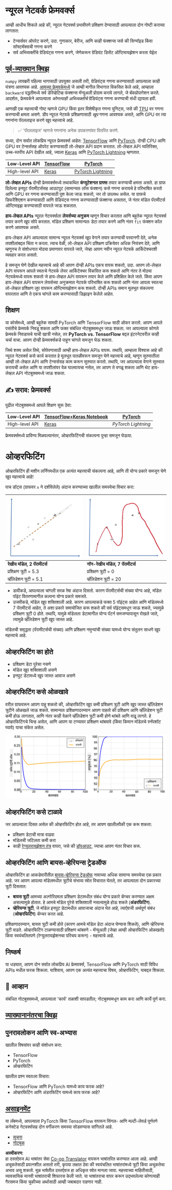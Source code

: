 <!--
CO_OP_TRANSLATOR_METADATA:
{
  "original_hash": "2b544f20b796402507fb05a0df893323",
  "translation_date": "2025-08-26T10:32:23+00:00",
  "source_file": "lessons/3-NeuralNetworks/05-Frameworks/README.md",
  "language_code": "mr"
}
-->
# न्यूरल नेटवर्क फ्रेमवर्क्स

आम्ही आधीच शिकले आहे की, न्यूरल नेटवर्क्स प्रभावीपणे प्रशिक्षण देण्यासाठी आपल्याला दोन गोष्टी कराव्या लागतात:

* टेन्सर्सवर ऑपरेट करणे, उदा. गुणाकार, बेरीज, आणि काही फंक्शन्स जसे की सिग्मॉइड किंवा सॉफ्टमॅक्सची गणना करणे
* सर्व अभिव्यक्तींचे ग्रेडियंट्स गणना करणे, जेणेकरून ग्रेडियंट डिसेंट ऑप्टिमायझेशन करता येईल

## [पूर्व-व्याख्यान क्विझ](https://ff-quizzes.netlify.app/en/ai/quiz/9)

`numpy` लायब्ररी पहिल्या भागासाठी उपयुक्त असली तरी, ग्रेडियंट्स गणना करण्यासाठी आपल्याला काही यंत्रणा आवश्यक आहे. [आमच्या फ्रेमवर्कमध्ये](../../../../../lessons/3-NeuralNetworks/04-OwnFramework/OwnFramework.ipynb) जे आम्ही मागील विभागात विकसित केले आहे, आम्हाला `backward` पद्धतीमध्ये सर्व डेरिव्हेटिव्ह फंक्शन्स मॅन्युअली प्रोग्राम करावे लागले, जे बॅकप्रोपागेशन करते. आदर्शतः, फ्रेमवर्कने आपल्याला *कोणत्याही अभिव्यक्तीचे* ग्रेडियंट्स गणना करण्याची संधी द्यायला हवी.

आणखी एक महत्त्वाची गोष्ट म्हणजे GPU किंवा इतर विशेषीकृत गणना युनिट्स, जसे की [TPU](https://en.wikipedia.org/wiki/Tensor_Processing_Unit) वर गणना करण्याची क्षमता असणे. डीप न्यूरल नेटवर्क प्रशिक्षणासाठी *खूप* गणना आवश्यक असते, आणि GPU वर त्या गणनांना पॅरललाइज करणे खूप महत्त्वाचे आहे.

> ✅ 'पॅरललाइज' म्हणजे गणनांना अनेक उपकरणांवर वितरित करणे.

सध्या, दोन सर्वात लोकप्रिय न्यूरल फ्रेमवर्क्स आहेत: [TensorFlow](http://TensorFlow.org) आणि [PyTorch](https://pytorch.org/). दोन्ही CPU आणि GPU वर टेन्सर्ससह ऑपरेट करण्यासाठी लो-लेव्हल API प्रदान करतात. लो-लेव्हल API व्यतिरिक्त, उच्च-स्तरीय API देखील आहे, ज्याला [Keras](https://keras.io/) आणि [PyTorch Lightning](https://pytorchlightning.ai/) म्हणतात.

Low-Level API | [TensorFlow](http://TensorFlow.org) | [PyTorch](https://pytorch.org/)
--------------|-------------------------------------|--------------------------------
High-level API| [Keras](https://keras.io/) | [PyTorch Lightning](https://pytorchlightning.ai/)

**लो-लेव्हल APIs** दोन्ही फ्रेमवर्क्समध्ये तथाकथित **कंप्युटेशनल ग्राफ्स** तयार करण्याची क्षमता असते. हा ग्राफ दिलेल्या इनपुट पॅरामीटर्ससह आउटपुट (सामान्यतः लॉस फंक्शन) कसे गणना करायचे हे परिभाषित करतो आणि GPU वर गणना करण्यासाठी पुश केला जाऊ शकतो, जर तो उपलब्ध असेल. या ग्राफचे डिफरेंशिएशन करण्यासाठी आणि ग्रेडियंट्स गणना करण्यासाठी फंक्शन्स असतात, जे नंतर मॉडेल पॅरामीटर्स ऑप्टिमाइझ करण्यासाठी वापरले जाऊ शकतात.

**हाय-लेव्हल APIs** न्यूरल नेटवर्क्सला **लेयर्सच्या अनुक्रम** म्हणून विचार करतात आणि बहुतेक न्यूरल नेटवर्क्स तयार करणे खूप सोपे करतात. मॉडेल प्रशिक्षण सामान्यतः डेटा तयार करणे आणि नंतर `fit` फंक्शन कॉल करणे आवश्यक असते.

हाय-लेव्हल API आपल्याला सामान्य न्यूरल नेटवर्क्स खूप वेगाने तयार करण्याची परवानगी देते, अनेक तपशीलांबद्दल चिंता न करता. त्याच वेळी, लो-लेव्हल API प्रशिक्षण प्रक्रियेवर अधिक नियंत्रण देते, आणि म्हणूनच ते संशोधनात मोठ्या प्रमाणावर वापरले जाते, जेव्हा आपण नवीन न्यूरल नेटवर्क आर्किटेक्चरशी व्यवहार करत असतो.

हे समजून घेणे देखील महत्त्वाचे आहे की आपण दोन्ही APIs एकत्र वापरू शकतो, उदा. आपण लो-लेव्हल API वापरून आपले स्वतःचे नेटवर्क लेयर आर्किटेक्चर विकसित करू शकतो आणि नंतर ते मोठ्या नेटवर्कमध्ये वापरू शकतो जे हाय-लेव्हल API वापरून तयार केले आणि प्रशिक्षित केले जाते. किंवा आपण हाय-लेव्हल API वापरून लेयर्सच्या अनुक्रमात नेटवर्क परिभाषित करू शकतो आणि नंतर आपला स्वतःचा लो-लेव्हल प्रशिक्षण लूप वापरून ऑप्टिमायझेशन करू शकतो. दोन्ही APIs समान मूलभूत संकल्पना वापरतात आणि ते एकत्र चांगले काम करण्यासाठी डिझाइन केलेले आहेत.

## शिक्षण

या कोर्समध्ये, आम्ही बहुतेक सामग्री PyTorch आणि TensorFlow साठी ऑफर करतो. आपण आपले पसंतीचे फ्रेमवर्क निवडू शकता आणि फक्त संबंधित नोटबुक्समधून जाऊ शकता. जर आपल्याला कोणते फ्रेमवर्क निवडायचे याची खात्री नसेल, तर **PyTorch vs. TensorFlow** बद्दल इंटरनेटवरील काही चर्चा वाचा. आपण दोन्ही फ्रेमवर्क्सकडे पाहून चांगले समजून घेऊ शकता.

जिथे शक्य असेल तिथे, सोपेपणासाठी आम्ही हाय-लेव्हल APIs वापरू. तथापि, आम्हाला विश्वास आहे की न्यूरल नेटवर्क्स कसे कार्य करतात हे मूलभूत पातळीवरून समजून घेणे महत्त्वाचे आहे, म्हणून सुरुवातीला आम्ही लो-लेव्हल API आणि टेन्सर्ससह काम करून सुरुवात करतो. तथापि, जर आपल्याला वेगाने सुरुवात करायची असेल आणि या तपशीलांवर वेळ घालवायचा नसेल, तर आपण ते वगळू शकता आणि थेट हाय-लेव्हल API नोटबुक्समध्ये जाऊ शकता.

## ✍️ सराव: फ्रेमवर्क्स

पुढील नोटबुक्समध्ये आपले शिक्षण सुरू ठेवा:

Low-Level API | [TensorFlow+Keras Notebook](../../../../../lessons/3-NeuralNetworks/05-Frameworks/IntroKerasTF.ipynb) | [PyTorch](../../../../../lessons/3-NeuralNetworks/05-Frameworks/IntroPyTorch.ipynb)
--------------|-------------------------------------|--------------------------------
High-level API| [Keras](../../../../../lessons/3-NeuralNetworks/05-Frameworks/IntroKeras.ipynb) | *PyTorch Lightning*

फ्रेमवर्क्समध्ये प्राविण्य मिळवल्यानंतर, ओव्हरफिटिंगची संकल्पना पुन्हा समजून घेऊया.

# ओव्हरफिटिंग

ओव्हरफिटिंग ही मशीन लर्निंगमधील एक अत्यंत महत्त्वाची संकल्पना आहे, आणि ती योग्य प्रकारे समजून घेणे खूप महत्त्वाचे आहे!

पाच डॉट्स (ग्राफवर `x` ने दर्शविलेले) अंदाज करण्याच्या खालील समस्येचा विचार करा:

![linear](../../../../../translated_images/overfit1.f24b71c6f652e59e6bed7245ffbeaecc3ba320e16e2221f6832b432052c4da43.mr.jpg) | ![overfit](../../../../../translated_images/overfit2.131f5800ae10ca5e41d12a411f5f705d9ee38b1b10916f284b787028dd55cc1c.mr.jpg)
-------------------------|--------------------------
**रेखीय मॉडेल, 2 पॅरामीटर्स** | **नॉन-रेखीय मॉडेल, 7 पॅरामीटर्स**
प्रशिक्षण त्रुटी = 5.3 | प्रशिक्षण त्रुटी = 0
व्हॅलिडेशन त्रुटी = 5.1 | व्हॅलिडेशन त्रुटी = 20

* डावीकडे, आपल्याला चांगली सरळ रेषा अंदाज दिसतो. कारण पॅरामीटर्सची संख्या योग्य आहे, मॉडेल पॉइंट वितरणामागील कल्पना योग्य प्रकारे समजते.
* उजवीकडे, मॉडेल खूप शक्तिशाली आहे. कारण आपल्याकडे फक्त 5 पॉइंट्स आहेत आणि मॉडेलमध्ये 7 पॅरामीटर्स आहेत, ते अशा प्रकारे समायोजित करू शकते की सर्व पॉइंट्समधून जाऊ शकते, ज्यामुळे प्रशिक्षण त्रुटी 0 होते. तथापि, यामुळे मॉडेलला डेटामागील योग्य पॅटर्न समजण्यापासून रोखले जाते, त्यामुळे व्हॅलिडेशन त्रुटी खूप जास्त आहे.

मॉडेलची समृद्धता (पॅरामीटर्सची संख्या) आणि प्रशिक्षण नमुन्यांची संख्या यामध्ये योग्य संतुलन साधणे खूप महत्त्वाचे आहे.

## ओव्हरफिटिंग का होते

  * प्रशिक्षण डेटा पुरेसा नसणे
  * मॉडेल खूप शक्तिशाली असणे
  * इनपुट डेटामध्ये खूप जास्त आवाज असणे

## ओव्हरफिटिंग कसे ओळखावे

वरील ग्राफवरून आपण पाहू शकतो की, ओव्हरफिटिंग खूप कमी प्रशिक्षण त्रुटी आणि खूप जास्त व्हॅलिडेशन त्रुटीने ओळखले जाऊ शकते. सामान्यतः प्रशिक्षणादरम्यान आपण पाहतो की प्रशिक्षण आणि व्हॅलिडेशन त्रुटी कमी होऊ लागतात, आणि नंतर काही वेळाने व्हॅलिडेशन त्रुटी कमी होणे थांबते आणि वाढू लागते. हे ओव्हरफिटिंगचे चिन्ह असेल, आणि आपण या टप्प्यावर प्रशिक्षण थांबवावे (किंवा किमान मॉडेलचे स्नॅपशॉट घ्यावे) याचा संकेत असेल.

![overfitting](../../../../../translated_images/Overfitting.408ad91cd90b4371d0a81f4287e1409c359751adeb1ae450332af50e84f08c3e.mr.png)

## ओव्हरफिटिंग कसे टाळावे

जर आपल्याला दिसत असेल की ओव्हरफिटिंग होत आहे, तर आपण खालीलपैकी एक करू शकता:

 * प्रशिक्षण डेटाची मात्रा वाढवा
 * मॉडेलची जटिलता कमी करा
 * काही [रेग्युलरायझेशन तंत्र](../../4-ComputerVision/08-TransferLearning/TrainingTricks.md) वापरा, जसे की [ड्रॉपआउट](../../4-ComputerVision/08-TransferLearning/TrainingTricks.md#Dropout), ज्याचा आपण नंतर विचार करू.

## ओव्हरफिटिंग आणि बायस-व्हेरियन्स ट्रेडऑफ

ओव्हरफिटिंग हा आकडेवारीतील [बायस-व्हेरियन्स ट्रेडऑफ](https://en.wikipedia.org/wiki/Bias%E2%80%93variance_tradeoff) नावाच्या अधिक सामान्य समस्येचा एक प्रकार आहे. जर आपण आपल्या मॉडेलमधील त्रुटीचे संभाव्य स्रोत विचारात घेतले, तर आपल्याला दोन प्रकारच्या त्रुटी दिसतात:

* **बायस त्रुटी** आमच्या अल्गोरिदमला प्रशिक्षण डेटामधील संबंध योग्य प्रकारे कॅप्चर करण्यात अक्षम असल्यामुळे होतात. हे आमचे मॉडेल पुरेसे शक्तिशाली नसल्यामुळे होऊ शकते (**अंडरफिटिंग**).
* **व्हेरियन्स त्रुटी**, जे मॉडेल इनपुट डेटामधील आवाजाचा अंदाज घेत आहे, त्याऐवजी अर्थपूर्ण संबंध (**ओव्हरफिटिंग**) कॅप्चर करत आहे.

प्रशिक्षणादरम्यान, बायस त्रुटी कमी होते (कारण आमचे मॉडेल डेटा अंदाज घेण्यास शिकते), आणि व्हेरियन्स त्रुटी वाढते. ओव्हरफिटिंग टाळण्यासाठी प्रशिक्षण थांबवणे - मॅन्युअली (जेव्हा आम्ही ओव्हरफिटिंग ओळखतो) किंवा स्वयंचलितपणे (रेग्युलरायझेशनचा परिचय करून) - महत्त्वाचे आहे.

## निष्कर्ष

या धड्यात, आपण दोन सर्वात लोकप्रिय AI फ्रेमवर्क्स, TensorFlow आणि PyTorch साठी विविध APIs मधील फरक शिकला. याशिवाय, आपण एक अत्यंत महत्त्वाचा विषय, ओव्हरफिटिंग, याबद्दल शिकला.

## 🚀 आव्हान

संबंधित नोटबुक्समध्ये, आपल्याला 'कार्य' तळाशी सापडतील; नोटबुक्समधून काम करा आणि कार्ये पूर्ण करा.

## [व्याख्यानानंतरचा क्विझ](https://ff-quizzes.netlify.app/en/ai/quiz/10)

## पुनरावलोकन आणि स्व-अभ्यास

खालील विषयांवर काही संशोधन करा:

- TensorFlow
- PyTorch
- ओव्हरफिटिंग

खालील प्रश्न स्वतःला विचारा:

- TensorFlow आणि PyTorch यामध्ये काय फरक आहे?
- ओव्हरफिटिंग आणि अंडरफिटिंग यामध्ये काय फरक आहे?

## [असाइनमेंट](lab/README.md)

या लॅबमध्ये, आपल्याला PyTorch किंवा TensorFlow वापरून सिंगल- आणि मल्टी-लेयर्ड पूर्णपणे कनेक्टेड नेटवर्क्ससह दोन वर्गीकरण समस्या सोडवण्यास सांगितले आहे.

* [सूचना](lab/README.md)
* [नोटबुक](../../../../../lessons/3-NeuralNetworks/05-Frameworks/lab/LabFrameworks.ipynb)

**अस्वीकरण**:  
हा दस्तऐवज AI भाषांतर सेवा [Co-op Translator](https://github.com/Azure/co-op-translator) वापरून भाषांतरित करण्यात आला आहे. आम्ही अचूकतेसाठी प्रयत्नशील असलो तरी, कृपया लक्षात ठेवा की स्वयंचलित भाषांतरांमध्ये त्रुटी किंवा अचूकतेचा अभाव असू शकतो. मूळ भाषेतील दस्तऐवज हा अधिकृत स्रोत मानला जावा. महत्त्वाच्या माहितीसाठी, व्यावसायिक मानवी भाषांतराची शिफारस केली जाते. या भाषांतराचा वापर करून उद्भवलेल्या कोणत्याही गैरसमज किंवा चुकीच्या अर्थासाठी आम्ही जबाबदार राहणार नाही.